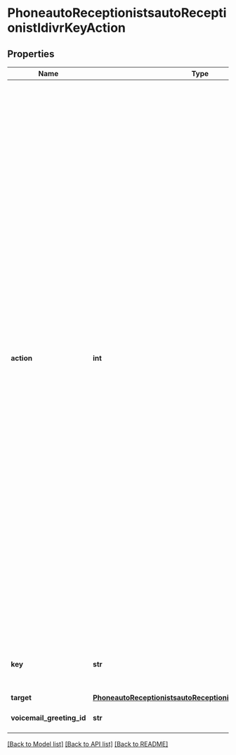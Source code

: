 # PhoneautoReceptionistsautoReceptionistIdivrKeyAction

## Properties
Name | Type | Description | Notes
------------ | ------------- | ------------- | -------------
**action** | **int** | The action after clicking the key.&lt;br&gt; For key &#x60;0&#x60;-&#x60;9&#x60; 100 Leave voicemail to the current extension 200 Leave voicemail to the user 300 Leave voicemail to the auto receptionist 400 Leave voicemail to the  call queue 500 Leave voicemail to the shared line group 2 Forward to the user 3 Forward to Zoom Room 4 Forward to the common area 5 Forward to Cisco/Polycom Room 6 Forward to the auto receptionist 7 Forward to the call queue 8 Forward to the shared line group 9 Forward to external contacts 10 Forward to a phone number 15 Forward to the contact center 16 Forward to the meeting service 17 Forward to the meeting service number -1 Disabled  For key * or # 21 Repeat menu greeting 22 Return to the root menu 23 Return to the previous menu -1 Disabled | [optional] 
**key** | **str** | The key. The following values are supported: numeric(&#x27;0&#x27;-&#x27;9&#x27;), *, #. | [optional] 
**target** | [**PhoneautoReceptionistsautoReceptionistIdivrKeyActionTarget**](PhoneautoReceptionistsautoReceptionistIdivrKeyActionTarget.md) |  | [optional] 
**voicemail_greeting_id** | **str** | The voicemail greeting file ID. | [optional] 

[[Back to Model list]](../README.md#documentation-for-models) [[Back to API list]](../README.md#documentation-for-api-endpoints) [[Back to README]](../README.md)

